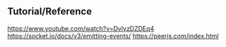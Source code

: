 ## Tutorial/Reference
https://www.youtube.com/watch?v=DvlyzDZDEq4
https://socket.io/docs/v3/emitting-events/
https://peerjs.com/index.html
